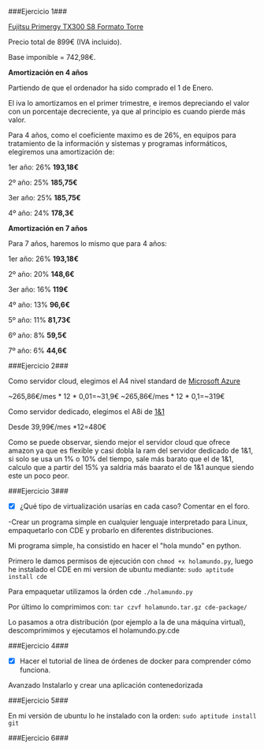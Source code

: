###Ejercicio 1###

[Fujitsu Primergy TX300 S8 Formato Torre](http://www.pccomponentes.com/fujitsu_primergy_tx300_s8_formato_torre.html)

Precio total de 899€ (IVA incluido).

Base imponible = 742,98€.

**Amortización en 4 años**

Partiendo de que el ordenador ha sido comprado el 1 de Enero.

El iva lo amortizamos en el primer trimestre, e iremos depreciando el valor con un porcentaje decreciente, ya que al principio es cuando pierde más valor.

Para 4 años, como el coeficiente maximo es de 26%, en equipos para tratamiento de la información y sistemas y programas informáticos, 
elegiremos una amortización de:

1er año: 26%  **193,18€**

2º año:  25%  **185,75€**

3er año: 25%  **185,75€**

4º año:  24%  **178,3€**

**Amortización en 7 años**

Para 7 años, haremos lo mismo que para 4 años:

1er año: 26%  **193,18€**

2º año:  20%  **148,6€**

3er año: 16%  **119€**

4º año:  13%  **96,6€**

5º año:  11%  **81,73€**

6º año:  8%   **59,5€**

7º año:  6%   **44,6€**

###Ejercicio 2###

Como servidor cloud, elegimos el A4 nivel standard de [Microsoft Azure](http://azure.microsoft.com/es-es/pricing/details/virtual-machines/#Linux)

~265,86€/mes * 12 * 0,01=~31,9€
~265,86€/mes * 12 * 0,1=~319€

Como servidor dedicado, elegimos el A8i de [1&1](http://www.1and1.es/server-dedicated-l?linkOrigin=servidores-dedicados&linkId=ct.btn.server-dedicated-l)

Desde 39,99€/mes *12=480€

Como se puede observar, siendo mejor el servidor cloud que ofrece amazon ya que es flexible y casi dobla la ram del servidor dedicado de 1&1, si solo se usa un 1% o 10% del tiempo, sale más barato que el de 1&1, calculo que a partir del 15% ya saldria más baarato el de 1&1 aunque siendo este un poco peor.


###Ejercicio 3###

* [X] ¿Qué tipo de virtualización usarías en cada caso? Comentar en el foro.

-Crear un programa simple en cualquier lenguaje interpretado para Linux, empaquetarlo con CDE y probarlo en diferentes distribuciones.

Mi programa simple, ha consistido en hacer el "hola mundo" en python.

Primero le damos permisos de ejecución con `chmod +x holamundo.py`, luego he instalado el CDE en mi version de ubuntu mediante: 
`sudo aptitude install cde`

Para empaquetar utilizamos la órden cde `./holamundo.py`

Por último lo comprimimos con: `tar czvf holamundo.tar.gz cde-package/`

Lo pasamos a otra distribución (por ejemplo a la de una máquina virtual), descomprimimos y ejecutamos el holamundo.py.cde

###Ejercicio 4###

* [X] Hacer el tutorial de línea de órdenes de docker para comprender cómo funciona.

Avanzado Instalarlo y crear una aplicación contenedorizada

###Ejercicio 5###

En mi versión de ubuntu lo he instalado con la orden: `sudo aptitude install git`

###Ejercicio 6###
